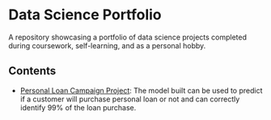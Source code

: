 # Data Science Portfolio

A repository showcasing a portfolio of data science projects completed during coursework, self-learning, and as a personal hobby.

## Contents

  - [Personal Loan Campaign Project](#predicting-boston-housing-prices): The model built can be used to predict if a customer will purchase personal loan or not and can correctly identify 99% of the loan purchase.

